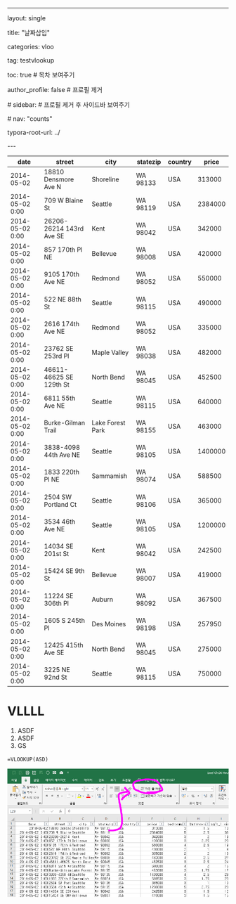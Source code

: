 ---

layout: single

title: "날짜삽입"

categories: vloo

tag: testvlookup

toc: true # 목차 보여주기

author_profile: false  # 프로필 제거

\# sidebar:   # 프로필 제거 후 사이드바 보여주기

\#   nav: "counts"

typora-root-url: ../

\---

| date            | street                   | city             | statezip | country | price   |
| --------------- | ------------------------ | ---------------- | -------- | ------- | ------- |
| 2014-05-02      | 18810 Densmore Ave N     | Shoreline        | WA 98133 | USA     | 313000  |
| 2014-05-02 0:00 | 709 W Blaine St          | Seattle          | WA 98119 | USA     | 2384000 |
| 2014-05-02 0:00 | 26206-26214 143rd Ave SE | Kent             | WA 98042 | USA     | 342000  |
| 2014-05-02 0:00 | 857 170th Pl NE          | Bellevue         | WA 98008 | USA     | 420000  |
| 2014-05-02 0:00 | 9105 170th Ave NE        | Redmond          | WA 98052 | USA     | 550000  |
| 2014-05-02 0:00 | 522 NE 88th St           | Seattle          | WA 98115 | USA     | 490000  |
| 2014-05-02 0:00 | 2616 174th Ave NE        | Redmond          | WA 98052 | USA     | 335000  |
| 2014-05-02 0:00 | 23762 SE 253rd Pl        | Maple Valley     | WA 98038 | USA     | 482000  |
| 2014-05-02 0:00 | 46611-46625 SE 129th St  | North Bend       | WA 98045 | USA     | 452500  |
| 2014-05-02 0:00 | 6811 55th Ave NE         | Seattle          | WA 98115 | USA     | 640000  |
| 2014-05-02 0:00 | Burke-Gilman Trail       | Lake Forest Park | WA 98155 | USA     | 463000  |
| 2014-05-02 0:00 | 3838-4098 44th Ave NE    | Seattle          | WA 98105 | USA     | 1400000 |
| 2014-05-02 0:00 | 1833 220th Pl NE         | Sammamish        | WA 98074 | USA     | 588500  |
| 2014-05-02 0:00 | 2504 SW Portland Ct      | Seattle          | WA 98106 | USA     | 365000  |
| 2014-05-02 0:00 | 3534 46th Ave NE         | Seattle          | WA 98105 | USA     | 1200000 |
| 2014-05-02 0:00 | 14034 SE 201st St        | Kent             | WA 98042 | USA     | 242500  |
| 2014-05-02 0:00 | 15424 SE 9th St          | Bellevue         | WA 98007 | USA     | 419000  |
| 2014-05-02 0:00 | 11224 SE 306th Pl        | Auburn           | WA 98092 | USA     | 367500  |
| 2014-05-02 0:00 | 1605 S 245th Pl          | Des Moines       | WA 98198 | USA     | 257950  |
| 2014-05-02 0:00 | 12425 415th Ave SE       | North Bend       | WA 98045 | USA     | 275000  |
| 2014-05-02 0:00 | 3225 NE 92nd St          | Seattle          | WA 98115 | USA     | 750000  |



# VLLLL

1. ASDF
2. ASDF
3. GS



```
=VLOOKUP(ASD)
```



![image-20240227215937030](/images/2024-02-20-midseond/image-20240227215937030.png)



